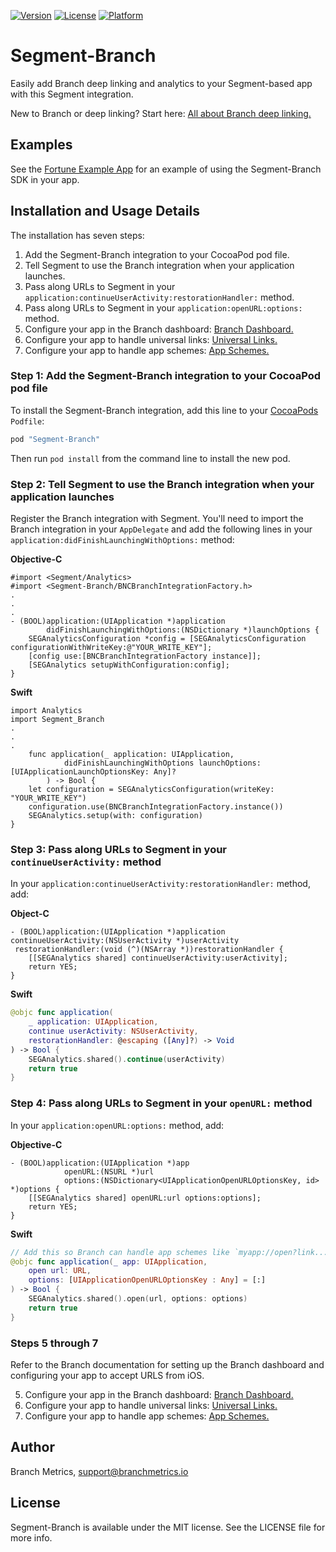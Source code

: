 [![Version](https://img.shields.io/cocoapods/v/Segment-Branch.svg?style=flat)](http://cocoapods.org/pods/Segment-Branch)
[![License](https://img.shields.io/cocoapods/l/Segment-Branch.svg?style=flat)](http://cocoapods.org/pods/Segment-Branch)
[![Platform](https://img.shields.io/cocoapods/p/Segment-Branch.svg?style=flat)](http://cocoapods.org/pods/Segment-Branch)

# Segment-Branch

Easily add Branch deep linking and analytics to your Segment-based app with this Segment integration.

New to Branch or deep linking? Start here: [All about Branch deep linking.](https://branch.io/what-is-deep-linking/)

## Examples

See the [Fortune Example App](https://github.com/BranchMetrics/Segment-Branch-iOS/tree/master/Examples/Fortune)
for an example of using the Segment-Branch SDK in your app.

## Installation and Usage Details

The installation has seven steps:

1. Add the Segment-Branch integration to your CocoaPod pod file.
2. Tell Segment to use the Branch integration when your application launches.
3. Pass along URLs to Segment in your `application:continueUserActivity:restorationHandler:` method.
4. Pass along URLs to Segment in your `application:openURL:options:` method.
5. Configure your app in the Branch dashboard: [Branch Dashboard.](https://docs.branch.io/pages/dashboard/integrate/)
6. Configure your app to handle universal links: [Universal Links.](https://docs.branch.io/pages/apps/ios/#configure-associated-domains)
7. Configure your app to handle app schemes: [App Schemes.](https://docs.branch.io/pages/apps/ios/#configure-infoplist)


### Step 1: Add the Segment-Branch integration to your CocoaPod pod file

To install the Segment-Branch integration, add this line to your [CocoaPods](http://cocoapods.org) `Podfile`:

```ruby
pod "Segment-Branch"
```

Then run `pod install` from the command line to install the new pod.

### Step 2: Tell Segment to use the Branch integration when your application launches

Register the Branch integration with Segment. You'll need to import the Branch integration in your
`AppDelegate` and add the following lines in your `application:didFinishLaunchingWithOptions:` method:

**Objective-C**

```objc
#import <Segment/Analytics>
#import <Segment-Branch/BNCBranchIntegrationFactory.h>
.
.
.
- (BOOL)application:(UIApplication *)application
        didFinishLaunchingWithOptions:(NSDictionary *)launchOptions {
    SEGAnalyticsConfiguration *config = [SEGAnalyticsConfiguration configurationWithWriteKey:@"YOUR_WRITE_KEY"];
    [config use:[BNCBranchIntegrationFactory instance]];
    [SEGAnalytics setupWithConfiguration:config];
}
```

**Swift**

```
import Analytics
import Segment_Branch
.
.
.
    func application(_ application: UIApplication,
            didFinishLaunchingWithOptions launchOptions:[UIApplicationLaunchOptionsKey: Any]?
        ) -> Bool {
    let configuration = SEGAnalyticsConfiguration(writeKey: "YOUR_WRITE_KEY")
    configuration.use(BNCBranchIntegrationFactory.instance())
    SEGAnalytics.setup(with: configuration)
}
```

### Step 3: Pass along URLs to Segment in your `continueUserActivity:` method

In your `application:continueUserActivity:restorationHandler:` method, add:

**Object-C**

```objc
- (BOOL)application:(UIApplication *)application
continueUserActivity:(NSUserActivity *)userActivity
 restorationHandler:(void (^)(NSArray *))restorationHandler {
    [[SEGAnalytics shared] continueUserActivity:userActivity];
    return YES;
}
```

**Swift**

```swift
@objc func application(
    _ application: UIApplication,
    continue userActivity: NSUserActivity,
    restorationHandler: @escaping ([Any]?) -> Void
) -> Bool {
    SEGAnalytics.shared().continue(userActivity)
    return true
}
```

### Step 4: Pass along URLs to Segment in your `openURL:` method

In your `application:openURL:options:` method, add:

**Objective-C**

```
- (BOOL)application:(UIApplication *)app
            openURL:(NSURL *)url
            options:(NSDictionary<UIApplicationOpenURLOptionsKey, id> *)options {
    [[SEGAnalytics shared] openURL:url options:options];
    return YES;
}
```

**Swift**

```swift
// Add this so Branch can handle app schemes like `myapp://open?link...`:
@objc func application(_ app: UIApplication,
    open url: URL,
    options: [UIApplicationOpenURLOptionsKey : Any] = [:]
) -> Bool {
    SEGAnalytics.shared().open(url, options: options)
    return true
}
```

### Steps 5 through 7

Refer to the Branch documentation for setting up the Branch dashboard and configuring your app
to accept URLS from iOS.

5. Configure your app in the Branch dashboard: [Branch Dashboard.](https://docs.branch.io/pages/dashboard/integrate/)
6. Configure your app to handle universal links: [Universal Links.](https://docs.branch.io/pages/apps/ios/#configure-associated-domains)
7. Configure your app to handle app schemes: [App Schemes.](https://docs.branch.io/pages/apps/ios/#configure-infoplist)


## Author

Branch Metrics, support@branchmetrics.io

## License

Segment-Branch is available under the MIT license. See the LICENSE file for more info.

